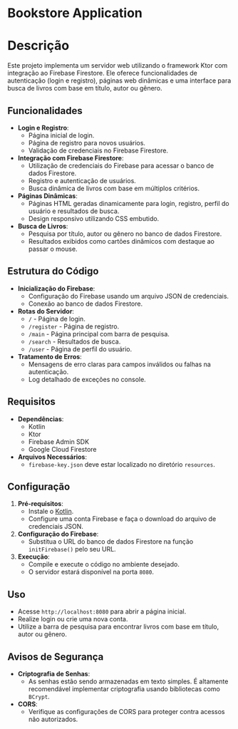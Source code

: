 # Bookstore Application

# Descrição

Este projeto implementa um servidor web utilizando o framework Ktor com integração ao Firebase Firestore. Ele oferece funcionalidades de autenticação (login e registro), páginas web dinâmicas e uma interface para busca de livros com base em título, autor ou gênero.

## Funcionalidades

- **Login e Registro**:
    - Página inicial de login.
    - Página de registro para novos usuários.
    - Validação de credenciais no Firebase Firestore.
- **Integração com Firebase Firestore**:
    - Utilização de credenciais do Firebase para acessar o banco de dados Firestore.
    - Registro e autenticação de usuários.
    - Busca dinâmica de livros com base em múltiplos critérios.
- **Páginas Dinâmicas**:
    - Páginas HTML geradas dinamicamente para login, registro, perfil do usuário e resultados de busca.
    - Design responsivo utilizando CSS embutido.
- **Busca de Livros**:
    - Pesquisa por título, autor ou gênero no banco de dados Firestore.
    - Resultados exibidos como cartões dinâmicos com destaque ao passar o mouse.

## Estrutura do Código

- **Inicialização do Firebase**:
    - Configuração do Firebase usando um arquivo JSON de credenciais.
    - Conexão ao banco de dados Firestore.
- **Rotas do Servidor**:
    - `/` - Página de login.
    - `/register` - Página de registro.
    - `/main` - Página principal com barra de pesquisa.
    - `/search` - Resultados de busca.
    - `/user` - Página de perfil do usuário.
- **Tratamento de Erros**:
    - Mensagens de erro claras para campos inválidos ou falhas na autenticação.
    - Log detalhado de exceções no console.

## Requisitos

- **Dependências**:
    - Kotlin
    - Ktor
    - Firebase Admin SDK
    - Google Cloud Firestore
- **Arquivos Necessários**:
    - `firebase-key.json` deve estar localizado no diretório `resources`.

## Configuração

1. **Pré-requisitos**:
    - Instale o [Kotlin](https://kotlinlang.org/).
    - Configure uma conta Firebase e faça o download do arquivo de credenciais JSON.
2. **Configuração do Firebase**:
    - Substitua o URL do banco de dados Firestore na função `initFirebase()` pelo seu URL.
3. **Execução**:
    - Compile e execute o código no ambiente desejado.
    - O servidor estará disponível na porta `8080`.

## Uso

- Acesse `http://localhost:8080` para abrir a página inicial.
- Realize login ou crie uma nova conta.
- Utilize a barra de pesquisa para encontrar livros com base em título, autor ou gênero.

## Avisos de Segurança

- **Criptografia de Senhas**:
    - As senhas estão sendo armazenadas em texto simples. É altamente recomendável implementar criptografia usando bibliotecas como `BCrypt`.
- **CORS**:
    - Verifique as configurações de CORS para proteger contra acessos não autorizados.
